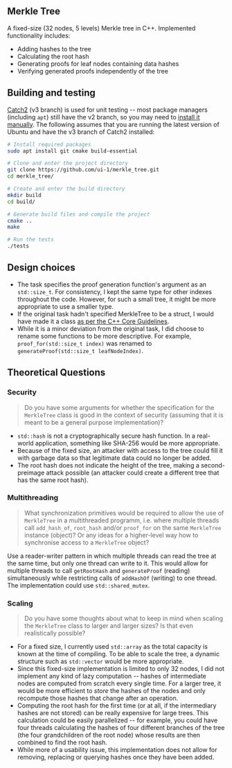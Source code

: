 ## Merkle Tree

A fixed-size (32 nodes, 5 levels) Merkle tree in C++. Implemented functionality includes:
- Adding hashes to the tree
- Calculating the root hash
- Generating proofs for leaf nodes containing data hashes
- Verifying generated proofs independently of the tree


## Building and testing

[Catch2](https://github.com/catchorg/Catch2) (v3 branch) is used for unit testing -- most package managers (including `apt`) still have the v2 branch, so you may need to [install it manually](https://github.com/catchorg/Catch2/blob/devel/docs/cmake-integration.md#installing-catch2-from-git-repository).
The following assumes that you are running the latest version of Ubuntu and have the v3 branch of Catch2 installed:

```bash
# Install required packages
sudo apt install git cmake build-essential

# Clone and enter the project directory
git clone https://github.com/ui-1/merkle_tree.git
cd merkle_tree/

# Create and enter the build directory
mkdir build
cd build/

# Generate build files and compile the project
cmake ..
make

# Run the tests
./tests
```


## Design choices

- The task specifies the proof generation function's argument as an `std::size_t`. For consistency, I kept the same type for other indexes throughout the code. However, for such a small tree, it might be more appropriate to use a smaller type.
- If the original task hadn't specified MerkleTree to be a struct, I would have made it a class [as per the C++ Core Guidelines](https://isocpp.github.io/CppCoreGuidelines/CppCoreGuidelines#Rc-class).
- While it is a minor deviation from the original task, I did choose to rename some functions to be more descriptive. For example, `proof_for(std::size_t index)` was renamed to `generateProof(std::size_t leafNodeIndex)`.


## Theoretical Questions

### Security
>Do you have some arguments for whether the specification for the `MerkleTree` class is good in the context of security (assuming that it is meant to be a general purpose implementation)?

- `std::hash` is not a cryptographically secure hash function. In a real-world application, something like SHA-256 would be more appropriate.
- Because of the fixed size, an attacker with access to the tree could fill it with garbage data so that legitimate data could no longer be added.
- The root hash does not indicate the height of the tree, making a second-preimage attack possible (an attacker could create a different tree that has the same root hash).


### Multithreading
>What synchronization primitives would be required to allow the use of `MerkleTree` in a multithreaded programm, i.e. where multiple threads call `add_hash_of`, `root_hash` and/or `proof_for` on the same `MerkleTree` instance (object)? Or any ideas for a higher-level way how to synchronise access to a `MerkleTree` object?

Use a reader-writer pattern in which multiple threads can read the tree at the same time, but only one thread can write to it. This would allow for multiple threads to call `getRootHash` and `generateProof` (reading) simultaneously while restricting calls of  `addHashOf` (writing) to one thread. The implementation could use `std::shared_mutex`.

### Scaling
>Do you have some thoughts about what to keep in mind when scaling the `MerkleTree` class to larger and larger sizes? Is that even realistically possible?

- For a fixed size, I currently used `std::array` as the total capacity is known at the time of compiling. To be able to scale the tree, a dynamic structure such as `std::vector` would be more appropriate.
- Since this fixed-size implementation is limited to only 32 nodes, I did not implement any kind of lazy computation -- hashes of intermediate nodes are computed from scratch every single time. For a larger tree, it would be more efficient to *store* the hashes of the nodes and only recompute those hashes that change after an operation.
- Computing the root hash for the first time (or at all, if the intermediary hashes are not stored) can be really expensive for large trees. This calculation could be easily parallelized -- for example, you could have four threads calculating the hashes of four different branches of the tree (the four grandchildren of the root node) whose results are then combined to find the root hash.
- While more of a usability issue, this implementation does not allow for removing, replacing or querying hashes once they have been added.
